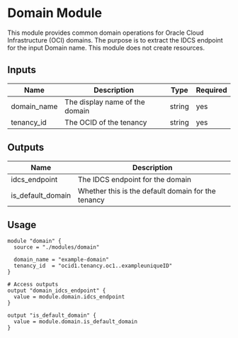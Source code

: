 # Domain Module

This module provides common domain operations for Oracle Cloud Infrastructure (OCI) domains. The purpose
is to extract the IDCS endpoint for the input Domain name. This module does not create resources.

## Inputs

| Name | Description | Type | Required |
|------|-------------|------|----------|
| domain_name | The display name of the domain | string | yes |
| tenancy_id | The OCID of the tenancy | string | yes |

## Outputs

| Name | Description |
|------|-------------|
| idcs_endpoint | The IDCS endpoint for the domain |
| is_default_domain | Whether this is the default domain for the tenancy |

## Usage

```hcl
module "domain" {
  source = "./modules/domain"

  domain_name = "example-domain"
  tenancy_id  = "ocid1.tenancy.oc1..exampleuniqueID"
}

# Access outputs
output "domain_idcs_endpoint" {
  value = module.domain.idcs_endpoint
}

output "is_default_domain" {
  value = module.domain.is_default_domain
}
``` 